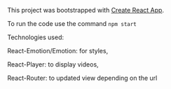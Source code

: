 This project was bootstrapped with [Create React App](https://github.com/facebookincubator/create-react-app).

To run the code use the command `npm start`

Technologies used:

React-Emotion/Emotion: for styles,

React-Player: to display videos,

React-Router: to updated view depending on the url
